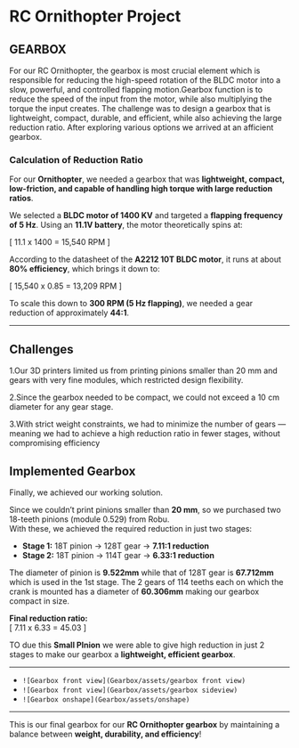 #  RC Ornithopter Project

##  GEARBOX
For our RC Ornithopter, the gearbox is most crucial element which is responsible for reducing the high-speed rotation of the BLDC motor into a slow, powerful, and controlled flapping motion.Gearbox function is to reduce the speed of the input from the motor, while also multiplying the torque the input creates. The challenge was to design a gearbox that is lightweight, compact, durable, and efficient, while also achieving the large reduction ratio. After exploring various options we arrived at an afficient gearbox.

###  **Calculation of Reduction Ratio**
For our **Ornithopter**, we needed a gearbox that was **lightweight, compact, low-friction, and capable of handling high torque with large reduction ratios**.  

We selected a **BLDC motor of 1400 KV** and targeted a **flapping frequency of 5 Hz**. Using an **11.1V battery**, the motor theoretically spins at:  

\[
11.1 x 1400 = 15,540  RPM
\]  

According to the datasheet of the **A2212 10T BLDC motor**, it runs at about **80% efficiency**, which brings it down to:  

\[
15,540 x 0.85 = 13,209 RPM
\]  

To scale this down to **300 RPM (5 Hz flapping)**, we needed a gear reduction of approximately **44:1**.  

---

## **Challenges**

 1.Our 3D printers limited us from printing pinions smaller than 20 mm and gears with very fine modules, which restricted design flexibility.

 2.Since the gearbox needed to be compact, we could not exceed a 10 cm diameter for any gear stage.

 3.With strict weight constraints, we had to minimize the number of gears — meaning we had to achieve a high reduction ratio in fewer stages, without compromising     efficiency

##  **Implemented Gearbox**

Finally, we achieved our working solution.  

Since we couldn’t print pinions smaller than **20 mm**, so we purchased two 18-teeth pinions (module 0.529) from Robu.  
With these, we achieved the required reduction in just two stages:  

- **Stage 1:** 18T pinion → 128T gear → **7.11:1 reduction**  
- **Stage 2:** 18T pinion → 114T gear → **6.33:1 reduction**  

The diameter of pinion is **9.522mm** while that of 128T gear is **67.712mm** which is used in the 1st stage.
The 2 gears of 114 teeths each on which the crank is mounted has a diameter of **60.306mm** making our gearbox compact in size.

 **Final reduction ratio:**  
\[
7.11 x 6.33 = 45.03
\]  

TO due this **Small PInion** we were able to give high reduction in just 2 stages to make our gearbox a **lightweight, efficient gearbox**.   

---

- `![Gearbox front view](Gearbox/assets/gearbox front view)`  
- `![Gearbox front view](Gearbox/assets/gearbox sideview)`  
- `![Gearbox onshape](Gearbox/assets/onshape)`  

---

 This is our final gearbox for our **RC Ornithopter gearbox** by maintaining a balance between **weight, durability, and efficiency**!
